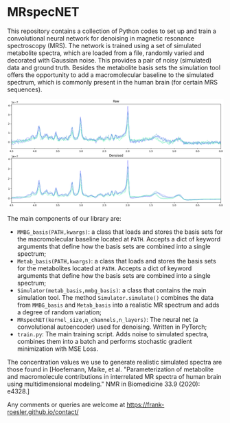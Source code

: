 # MRspecNET

This repository contains a collection of Python codes to set up and train a convolutional neural network for denoising in magnetic resonance spectroscopy (MRS). The network is trained using a set of simulated metabolite spectra, which are loaded from a file, randomly varied and decorated with Gaussian noise. This provides a pair of noisy (simulated) data and ground truth. Besides the metabolite basis sets the simulation tool offers the opportunity to add a macromolecular baseline to the simulated spectrum, which is commonly present in the human brain (for certain MRS sequences).

![an example of a noisy spectrum and its denoised version](https://github.com/frank-roesler/MRspecNET/blob/main/Figure_1.png)

The main components of our library are:
* `MMBG_basis(PATH,kwargs)`: a class that loads and stores the basis sets for the macromolecular baseline located at `PATH`. Accepts a dict of keyword arguments that define how the basis sets are combined into a single spectrum;
* `Metab_basis(PATH,kwargs)`: a class that loads and stores the basis sets for the metabolites located at `PATH`. Accepts a dict of keyword arguments that define how the basis sets are combined into a single spectrum;
* `Simulator(metab_basis,mmbg_basis)`: a class that contains the main simulation tool. The method `Simulator.simulate()` combines the data from `MMBG_basis` and `Metab_basis` into a realistic MR spectrum and adds a degree of random variation;
* `MRspecNET(kernel_size,n_channels,n_layers)`: The neural net (a convolutional autoencoder) used for denoising. Written in PyTorch;
* `train.py`: The main training script. Adds noise to simulated spectra, combines them into a batch and performs stochastic gradient minimization with MSE Loss.

The concentration values we use to generate realistic simulated spectra are those found in [Hoefemann, Maike, et al. "Parameterization of metabolite and macromolecule contributions in interrelated MR spectra of human brain using multidimensional modeling." NMR in Biomedicine 33.9 (2020): e4328.]

Any comments or queries are welcome at https://frank-roesler.github.io/contact/
